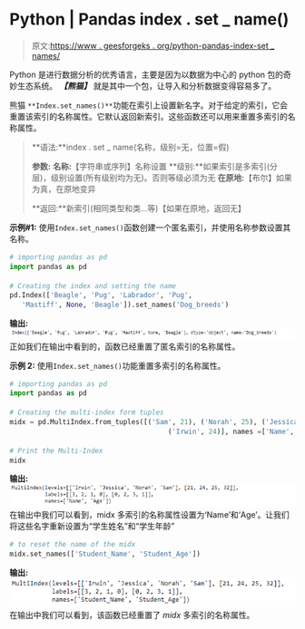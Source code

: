 # Python | Pandas index . set _ name()

> 原文:[https://www . geesforgeks . org/python-pandas-index-set _ names/](https://www.geeksforgeeks.org/python-pandas-index-set_names/)

Python 是进行数据分析的优秀语言，主要是因为以数据为中心的 python 包的奇妙生态系统。 ***【熊猫】*** 就是其中一个包，让导入和分析数据变得容易多了。

熊猫 `**Index.set_names()**`功能在索引上设置新名字。对于给定的索引，它会重置该索引的名称属性。它默认返回新索引。这些函数还可以用来重置多索引的名称属性。

> **语法:**index . set _ name(名称，级别=无，位置=假)
> 
> **参数:**
> **名称:**【字符串或序列】名称设置
> **级别:**如果索引是多索引(分层)，级别设置(所有级别均为无)。否则等级必须为无
> **在原地:**【布尔】如果为真，在原地变异
> 
> **返回:**新索引(相同类型和类…等)【如果在原地，返回无】

**示例#1:** 使用`Index.set_names()`函数创建一个匿名索引，并使用名称参数设置其名称。

```py
# importing pandas as pd
import pandas as pd

# Creating the index and setting the name
pd.Index(['Beagle', 'Pug', 'Labrador', 'Pug',
   'Mastiff', None, 'Beagle']).set_names('Dog_breeds')
```

**输出:**
![](img/a55296a8e90c7b824ac00049135234d3.png)
正如我们在输出中看到的，函数已经重置了匿名索引的名称属性。

**示例 2:** 使用`Index.set_names()`功能重置多索引的名称属性。

```py
# importing pandas as pd
import pandas as pd

# Creating the multi-index form tuples
midx = pd.MultiIndex.from_tuples([('Sam', 21), ('Norah', 25), ('Jessica', 32),
                                       ('Irwin', 24)], names =['Name', 'Age'])

# Print the Multi-Index
midx
```

**输出:**
![](img/a597ea13be61ee4f8f03679073bb8688.png)
在输出中我们可以看到，midx 多索引的名称属性设置为‘Name’和‘Age’。让我们将这些名字重新设置为“学生姓名”和“学生年龄”

```py
# to reset the name of the midx
midx.set_names(['Student_Name', 'Student_Age'])
```

**输出:**
![](img/6c68b683dd6e861ddebf9962ffd452a0.png)
在输出中我们可以看到，该函数已经重置了 *midx* 多索引的名称属性。